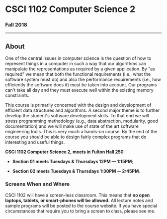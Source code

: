# CSCI 1102 Computer Science 2

### Fall 2018

---

## About

One of the central issues in computer science is the question of how to represent things in a computer in such a way that our algorithms can manipulate the representations as required by a given application. By "as required" we mean that both the functional requirements (i.e., what the software system must do) and also the performance requirements (i.e., how efficiently the software does it) must be taken into account. Our programs can't take all day and they must execute well within the existing memory constraints.

This course is primarily concerned with the design and development of efficient data structures and algorithms. A second major theme is to further develop the student's software development skills. To that end we will stress programming methodology (e.g., data abstraction, modularity, good documentation) and we will make use of state of the art software engineering tools. This is very much a hands-on course. By the end of the course you should be able to design fairly complex programs that do interesting and useful things.

**CSCI 1102 Computer Science 2, meets in Fulton Hall 250**

+ **Section 01 meets Tuesdays & Thursdays 12PM — 1:15PM**;

+ **Section 02 meets Tuesdays & Thursdays 1:30PM -- 2:45PM**.

### Screens When and Where

CSCI 1102 will have a screen-less classroom.  This means that **no open laptops, tablets, or smart-phones will be allowed.** All lecture notes and sample programs will be posted to the course website. If you have special circumstances that require you to bring a screen to class, please see me.
